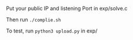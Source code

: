 Put your public IP and listening Port in exp/solve.c

Then run `./complie.sh`

To test,
run `python3 upload.py` in exp/
